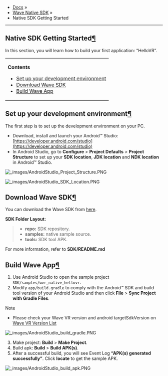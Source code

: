 +   [Docs](https://hub.vive.com/storage/docs/en-us/index.html) »
+   [Wave Native SDK](https://hub.vive.com/storage/docs/en-us/NativeSdk.html) »
+   Native SDK Getting Started

* * *

## Native SDK Getting Started[¶](#native-sdk-getting-started "Permalink to this headline")

In this section, you will learn how to build your first application: “HelloVR”.

<table class="docutils"><colgroup><col width="100%"></colgroup><tbody><tr class="row-odd"><td><p class="first"><strong>Contents</strong></p><ul class="last simple"><li><a class="reference internal" href="#set-up-your-development-environment">Set up your development environment</a></li><li><a class="reference internal" href="#download-wave-sdk">Download Wave SDK</a></li><li><a class="reference internal" href="#build-wave-app">Build Wave App</a></li></ul></td></tr></tbody></table>

## Set up your development environment[¶](#set-up-your-development-environment "Permalink to this headline")

The first step is to set up the development environment on your PC.

+   Download, install and launch your Android™ Studio: [https://developer.android.com/studio](https://developer.android.com/studio)
+   In Android Studio, go to **Configure** > **Project Defaults** > **Project Structure** to set up your **SDK location**, **JDK location** and **NDK location** in Android™ Studio.

![_images/AndroidStudio_Project_Structure.PNG](https://hub.vive.com/storage/docs/en-us/_images/AndroidStudio_Project_Structure.PNG)

![_images/AndroidStudio_SDK_Location.PNG](https://hub.vive.com/storage/docs/en-us/_images/AndroidStudio_SDK_Location.PNG)

## Download Wave SDK[¶](#download-wave-sdk "Permalink to this headline")

You can download the Wave SDK from [here](https://developer.vive.com/resources/vive-wave/download/latest/).

**SDK Folder Layout:**

> +   **repo:** SDK repository.
> +   **samples:** native sample source.
> +   **tools:** SDK tool APK.

For more information, refer to **SDK/README.md**

## Build Wave App[¶](#build-wave-app "Permalink to this headline")

1.  Use Android Studio to open the sample project `SDK/samples/wvr_native_hellovr`.
2.  Modify `app/build.gradle` to comply with the Android™ SDK and build tool version of your Android Studio and then click **File** > **Sync Project with Gradle Files**.

Note

+   Please check your Wave VR version and android targetSdkVersion on [Wave VR Version List](https://hub.vive.com/storage/docs/en-us/SDKVersion.html)

![_images/AndroidStudio_build_gradle.PNG](https://hub.vive.com/storage/docs/en-us/_images/AndroidStudio_build_gradle.PNG)

3.  Make project: **Build** > **Make Project**.
4.  Build apk: **Build** > **Build APK(s)**.
5.  After a successful build, you will see Event Log **“APK(s) generated successfully”**. Click **locate** to get the sample APK.

![_images/AndroidStudio_build_apk.PNG](https://hub.vive.com/storage/docs/en-us/_images/AndroidStudio_build_apk.PNG)